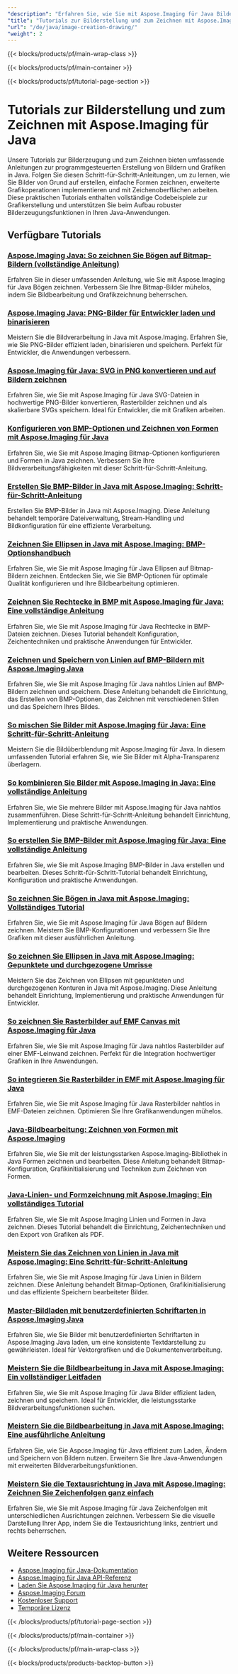 ```yaml
---
"description": "Erfahren Sie, wie Sie mit Aspose.Imaging für Java Bilder erstellen und Grafiken zeichnen, mit umfassenden Tutorials zu den wichtigsten Zeichenfunktionen."
"title": "Tutorials zur Bilderstellung und zum Zeichnen mit Aspose.Imaging für Java"
"url": "/de/java/image-creation-drawing/"
"weight": 2
---
```


{{< blocks/products/pf/main-wrap-class >}}

{{< blocks/products/pf/main-container >}}

{{< blocks/products/pf/tutorial-page-section >}}
# Tutorials zur Bilderstellung und zum Zeichnen mit Aspose.Imaging für Java

Unsere Tutorials zur Bilderzeugung und zum Zeichnen bieten umfassende Anleitungen zur programmgesteuerten Erstellung von Bildern und Grafiken in Java. Folgen Sie diesen Schritt-für-Schritt-Anleitungen, um zu lernen, wie Sie Bilder von Grund auf erstellen, einfache Formen zeichnen, erweiterte Grafikoperationen implementieren und mit Zeichenoberflächen arbeiten. Diese praktischen Tutorials enthalten vollständige Codebeispiele zur Grafikerstellung und unterstützen Sie beim Aufbau robuster Bilderzeugungsfunktionen in Ihren Java-Anwendungen.

## Verfügbare Tutorials

### [Aspose.Imaging Java: So zeichnen Sie Bögen auf Bitmap-Bildern (vollständige Anleitung)](./drawing-arcs-aspose-imaging-java-guide/)
Erfahren Sie in dieser umfassenden Anleitung, wie Sie mit Aspose.Imaging für Java Bögen zeichnen. Verbessern Sie Ihre Bitmap-Bilder mühelos, indem Sie Bildbearbeitung und Grafikzeichnung beherrschen.

### [Aspose.Imaging Java: PNG-Bilder für Entwickler laden und binarisieren](./master-image-processing-aspose-imaging-java/)
Meistern Sie die Bildverarbeitung in Java mit Aspose.Imaging. Erfahren Sie, wie Sie PNG-Bilder effizient laden, binarisieren und speichern. Perfekt für Entwickler, die Anwendungen verbessern.

### [Aspose.Imaging für Java: SVG in PNG konvertieren und auf Bildern zeichnen](./aspose-imaging-svg-to-png-java-draw-images/)
Erfahren Sie, wie Sie mit Aspose.Imaging für Java SVG-Dateien in hochwertige PNG-Bilder konvertieren, Rasterbilder zeichnen und als skalierbare SVGs speichern. Ideal für Entwickler, die mit Grafiken arbeiten.

### [Konfigurieren von BMP-Optionen und Zeichnen von Formen mit Aspose.Imaging für Java](./mastering-aspose-imaging-java-bmp-options-drawing-shapes/)
Erfahren Sie, wie Sie mit Aspose.Imaging Bitmap-Optionen konfigurieren und Formen in Java zeichnen. Verbessern Sie Ihre Bildverarbeitungsfähigkeiten mit dieser Schritt-für-Schritt-Anleitung.

### [Erstellen Sie BMP-Bilder in Java mit Aspose.Imaging: Schritt-für-Schritt-Anleitung](./create-bmp-images-java-aspose-imaging-guide/)
Erstellen Sie BMP-Bilder in Java mit Aspose.Imaging. Diese Anleitung behandelt temporäre Dateiverwaltung, Stream-Handling und Bildkonfiguration für eine effiziente Verarbeitung.

### [Zeichnen Sie Ellipsen in Java mit Aspose.Imaging: BMP-Optionshandbuch](./draw-ellipses-java-aspose-imaging-bmp-options/)
Erfahren Sie, wie Sie mit Aspose.Imaging für Java Ellipsen auf Bitmap-Bildern zeichnen. Entdecken Sie, wie Sie BMP-Optionen für optimale Qualität konfigurieren und Ihre Bildbearbeitung optimieren.

### [Zeichnen Sie Rechtecke in BMP mit Aspose.Imaging für Java: Eine vollständige Anleitung](./draw-rectangles-bmp-aspose-imaging-java/)
Erfahren Sie, wie Sie mit Aspose.Imaging für Java Rechtecke in BMP-Dateien zeichnen. Dieses Tutorial behandelt Konfiguration, Zeichentechniken und praktische Anwendungen für Entwickler.

### [Zeichnen und Speichern von Linien auf BMP-Bildern mit Aspose.Imaging Java](./aspose-imaging-java-draw-lines-bmp-images/)
Erfahren Sie, wie Sie mit Aspose.Imaging für Java nahtlos Linien auf BMP-Bildern zeichnen und speichern. Diese Anleitung behandelt die Einrichtung, das Erstellen von BMP-Optionen, das Zeichnen mit verschiedenen Stilen und das Speichern Ihres Bildes.

### [So mischen Sie Bilder mit Aspose.Imaging für Java: Eine Schritt-für-Schritt-Anleitung](./blend-images-aspose-imaging-java-tutorial/)
Meistern Sie die Bildüberblendung mit Aspose.Imaging für Java. In diesem umfassenden Tutorial erfahren Sie, wie Sie Bilder mit Alpha-Transparenz überlagern.

### [So kombinieren Sie Bilder mit Aspose.Imaging in Java: Eine vollständige Anleitung](./combine-images-aspose-imaging-java-tutorial/)
Erfahren Sie, wie Sie mehrere Bilder mit Aspose.Imaging für Java nahtlos zusammenführen. Diese Schritt-für-Schritt-Anleitung behandelt Einrichtung, Implementierung und praktische Anwendungen.

### [So erstellen Sie BMP-Bilder mit Aspose.Imaging für Java: Eine vollständige Anleitung](./create-bmp-images-aspose-imaging-java/)
Erfahren Sie, wie Sie mit Aspose.Imaging BMP-Bilder in Java erstellen und bearbeiten. Dieses Schritt-für-Schritt-Tutorial behandelt Einrichtung, Konfiguration und praktische Anwendungen.

### [So zeichnen Sie Bögen in Java mit Aspose.Imaging: Vollständiges Tutorial](./draw-arcs-java-aspose-imaging-tutorial/)
Erfahren Sie, wie Sie mit Aspose.Imaging für Java Bögen auf Bildern zeichnen. Meistern Sie BMP-Konfigurationen und verbessern Sie Ihre Grafiken mit dieser ausführlichen Anleitung.

### [So zeichnen Sie Ellipsen in Java mit Aspose.Imaging: Gepunktete und durchgezogene Umrisse](./aspose-imaging-java-draw-ellipses/)
Meistern Sie das Zeichnen von Ellipsen mit gepunkteten und durchgezogenen Konturen in Java mit Aspose.Imaging. Diese Anleitung behandelt Einrichtung, Implementierung und praktische Anwendungen für Entwickler.

### [So zeichnen Sie Rasterbilder auf EMF Canvas mit Aspose.Imaging für Java](./load-draw-raster-images-emf-canvas-aspose-imaging-java/)
Erfahren Sie, wie Sie mit Aspose.Imaging für Java nahtlos Rasterbilder auf einer EMF-Leinwand zeichnen. Perfekt für die Integration hochwertiger Grafiken in Ihre Anwendungen.

### [So integrieren Sie Rasterbilder in EMF mit Aspose.Imaging für Java](./draw-raster-images-into-emf-aspose-imaging-java/)
Erfahren Sie, wie Sie mit Aspose.Imaging für Java Rasterbilder nahtlos in EMF-Dateien zeichnen. Optimieren Sie Ihre Grafikanwendungen mühelos.

### [Java-Bildbearbeitung: Zeichnen von Formen mit Aspose.Imaging](./java-image-manipulation-aspose-imaging-drawing-shapes/)
Erfahren Sie, wie Sie mit der leistungsstarken Aspose.Imaging-Bibliothek in Java Formen zeichnen und bearbeiten. Diese Anleitung behandelt Bitmap-Konfiguration, Grafikinitialisierung und Techniken zum Zeichnen von Formen.

### [Java-Linien- und Formzeichnung mit Aspose.Imaging: Ein vollständiges Tutorial](./java-aspose-imaging-line-shape-drawing-tutorial/)
Erfahren Sie, wie Sie mit Aspose.Imaging Linien und Formen in Java zeichnen. Dieses Tutorial behandelt die Einrichtung, Zeichentechniken und den Export von Grafiken als PDF.

### [Meistern Sie das Zeichnen von Linien in Java mit Aspose.Imaging: Eine Schritt-für-Schritt-Anleitung](./aspose-imaging-java-draw-lines/)
Erfahren Sie, wie Sie mit Aspose.Imaging für Java Linien in Bildern zeichnen. Diese Anleitung behandelt Bitmap-Optionen, Grafikinitialisierung und das effiziente Speichern bearbeiteter Bilder.

### [Master-Bildladen mit benutzerdefinierten Schriftarten in Aspose.Imaging Java](./load-images-custom-fonts-aspose-imaging-java/)
Erfahren Sie, wie Sie Bilder mit benutzerdefinierten Schriftarten in Aspose.Imaging Java laden, um eine konsistente Textdarstellung zu gewährleisten. Ideal für Vektorgrafiken und die Dokumentenverarbeitung.

### [Meistern Sie die Bildbearbeitung in Java mit Aspose.Imaging: Ein vollständiger Leitfaden](./master-image-manipulation-aspose-imaging-java/)
Erfahren Sie, wie Sie mit Aspose.Imaging für Java Bilder effizient laden, zeichnen und speichern. Ideal für Entwickler, die leistungsstarke Bildverarbeitungsfunktionen suchen.

### [Meistern Sie die Bildbearbeitung in Java mit Aspose.Imaging: Eine ausführliche Anleitung](./java-image-manipulation-aspose-imaging-guide/)
Erfahren Sie, wie Sie Aspose.Imaging für Java effizient zum Laden, Ändern und Speichern von Bildern nutzen. Erweitern Sie Ihre Java-Anwendungen mit erweiterten Bildverarbeitungsfunktionen.

### [Meistern Sie die Textausrichtung in Java mit Aspose.Imaging: Zeichnen Sie Zeichenfolgen ganz einfach](./draw-strings-java-aspose-imaging/)
Erfahren Sie, wie Sie mit Aspose.Imaging für Java Zeichenfolgen mit unterschiedlichen Ausrichtungen zeichnen. Verbessern Sie die visuelle Darstellung Ihrer App, indem Sie die Textausrichtung links, zentriert und rechts beherrschen.

## Weitere Ressourcen

- [Aspose.Imaging für Java-Dokumentation](https://docs.aspose.com/imaging/java/)
- [Aspose.Imaging für Java API-Referenz](https://reference.aspose.com/imaging/java/)
- [Laden Sie Aspose.Imaging für Java herunter](https://releases.aspose.com/imaging/java/)
- [Aspose.Imaging Forum](https://forum.aspose.com/c/imaging)
- [Kostenloser Support](https://forum.aspose.com/)
- [Temporäre Lizenz](https://purchase.aspose.com/temporary-license/)

{{< /blocks/products/pf/tutorial-page-section >}}

{{< /blocks/products/pf/main-container >}}

{{< /blocks/products/pf/main-wrap-class >}}

{{< blocks/products/products-backtop-button >}}